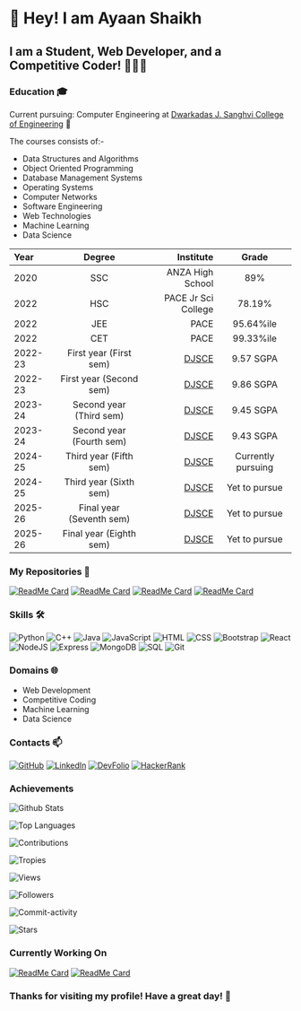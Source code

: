# 👋 Hey! I am Ayaan Shaikh
## I am a Student, Web Developer, and a Competitive Coder! 🧑🏽‍💻
### Education 🎓
Current pursuing: Computer Engineering at [Dwarkadas J. Sanghvi College of Engineering](https://djsce.ac.in) 🏫

The courses consists of:-
- Data Structures and Algorithms
- Object Oriented Programming
- Database Management Systems
- Operating Systems
- Computer Networks
- Software Engineering
- Web Technologies
- Machine Learning
- Data Science

Year | Degree | Institute | Grade
:--- | :---: | ---: | :---:
2020 | SSC | ANZA High School | 89%
2022 | HSC | PACE Jr Sci College | 78.19%
2022 | JEE | PACE | 95.64%ile
2022 | CET | PACE | 99.33%ile
2022-23 | First year (First sem) | [DJSCE](https://djsce.ac.in) | 9.57 SGPA
2022-23 | First year (Second sem) | [DJSCE](https://djsce.ac.in) | 9.86 SGPA
2023-24 | Second year (Third sem) | [DJSCE](https://djsce.ac.in) | 9.45 SGPA
2023-24 | Second year (Fourth sem) | [DJSCE](https://djsce.ac.in) | 9.43 SGPA
2024-25 | Third year (Fifth sem) | [DJSCE](https://djsce.ac.in) | Currently pursuing
2024-25 | Third year (Sixth sem) | [DJSCE](https://djsce.ac.in) | Yet to pursue
2025-26 | Final year (Seventh sem) | [DJSCE](https://djsce.ac.in) | Yet to pursue
2025-26 | Final year (Eighth sem) | [DJSCE](https://djsce.ac.in) | Yet to pursue

### My Repositories 📂
[![ReadMe Card](https://github-readme-stats.vercel.app/api/pin/?username=ayaantuts&repo=FullStack&theme=radical)]()
[![ReadMe Card](https://github-readme-stats.vercel.app/api/pin/?username=ayaantuts&repo=DSA&theme=radical)]()
[![ReadMe Card](https://github-readme-stats.vercel.app/api/pin/?username=ayaantuts&repo=sem-4-pracs&theme=radical)]()
[![ReadMe Card](https://github-readme-stats.vercel.app/api/pin/?username=ayaantuts&repo=Math&theme=radical)]()

### Skills 🛠️
![Python](https://img.shields.io/badge/-Python-black?logo=python)
![C++](https://img.shields.io/badge/-C++-black?logo=c%2B%2B)
![Java](https://img.shields.io/badge/-Java-black?logo=java)
![JavaScript](https://img.shields.io/badge/-JavaScript-black?logo=javascript)
![HTML](https://img.shields.io/badge/-HTML-black?logo=html5)
![CSS](https://img.shields.io/badge/-CSS-black?logo=css3)
![Bootstrap](https://img.shields.io/badge/-Bootstrap-black?logo=bootstrap)
![React](https://img.shields.io/badge/-React-black?logo=react)
![NodeJS](https://img.shields.io/badge/-NodeJS-black?logo=node.js)
![Express](https://img.shields.io/badge/-Express-black?logo=express)
![MongoDB](https://img.shields.io/badge/-MongoDB-black?logo=mongodb)
![SQL](https://img.shields.io/badge/-SQL-black?logo=sql)
![Git](https://img.shields.io/badge/-Git-black?logo=git)

### Domains 🌐
- Web Development
- Competitive Coding
- Machine Learning
- Data Science

### Contacts 📫
[![GitHub](https://img.shields.io/badge/-GitHub-black?logo=github)](https://github.com/ayaantuts)
[![LinkedIn](https://img.shields.io/badge/-LinkedIn-blue?logo=linkedin)](https://www.linkedin.com/in/ayaan-shaikh-/)
[![DevFolio](https://img.shields.io/badge/-DevFolio-black?logo=devfolio)](https://devfolio.co/@ayaantuts)
[![HackerRank](https://img.shields.io/badge/-HackerRank-green?logo=hackerrank)](https://www.hackerrank.com/ayaanmaths04)

### Achievements
![Github Stats](https://github-readme-stats.vercel.app/api?username=ayaantuts&show_icons=true&theme=dark)

![Top Languages](https://github-readme-stats.vercel.app/api/top-langs/?username=ayaantuts&layout=compact&theme=dark)

![Contributions](https://github-readme-streak-stats.herokuapp.com/?user=ayaantuts&theme=dark)

![Tropies](https://github-profile-trophy.vercel.app/?username=ayaantuts&theme=dark_lover&margin-w=40&margin-h=40&no-bg=true&column=3)

![Views](https://komarev.com/ghpvc/?username=ayaantuts&style=dark)

![Followers](https://img.shields.io/github/followers/ayaantuts?style=dark)

![Commit-activity](https://img.shields.io/github/commit-activity/w/ayaantuts/ayaantuts?style=dark)

![Stars](https://img.shields.io/github/stars/ayaantuts/ayaantuts?style=dark)

### Currently Working On
[![ReadMe Card](https://github-readme-stats.vercel.app/api/pin/?username=ayaantuts&repo=FullStack&theme=radical)](https://github.com/ayaantuts/sem-v-pracs)
[![ReadMe Card](https://github-readme-stats.vercel.app/api/pin/?username=ayaantuts&repo=sem-v-pracs&theme=radical)](https://github.com/Digaa2710/Travel-Journal)

### Thanks for visiting my profile! Have a great day! 👋
